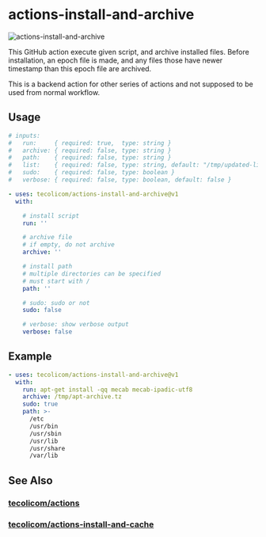 # actions-install-and-archive

![actions-install-and-archive](https://github.com/tecolicom/actions-install-and-archive/actions/workflows/test.yml/badge.svg)

This GitHub action execute given script, and archive installed files.
Before installation, an epoch file is made, and any files those have
newer timestamp than this epoch file are archived.

This is a backend action for other series of actions and not supposed
to be used from normal workflow.

## Usage

```yaml
# inputs:
#   run:     { required: true,  type: string }
#   archive: { required: false, type: string }
#   path:    { required: false, type: string }
#   list:    { required: false, type: string, default: "/tmp/updated-list" }
#   sudo:    { required: false, type: boolean }
#   verbose: { required: false, type: boolean, default: false }

- uses: tecolicom/actions-install-and-archive@v1
  with:

    # install script
    run: ''

    # archive file
    # if empty, do not archive
    archive: ''

    # install path
    # multiple directories can be specified
    # must start with /
    path: ''

    # sudo: sudo or not
    sudo: false

    # verbose: show verbose output
    verbose: false
```

## Example

```yaml
- uses: tecolicom/actions-install-and-archive@v1
  with:
    run: apt-get install -qq mecab mecab-ipadic-utf8
    archive: /tmp/apt-archive.tz
    sudo: true
    path: >-
      /etc
      /usr/bin
      /usr/sbin
      /usr/lib
      /usr/share
      /var/lib
```

## See Also

### [tecolicom/actions](https://github.com/tecolicom/actions)

### [tecolicom/actions-install-and-cache](https://github.com/tecolicom/actions-install-and-cache)
